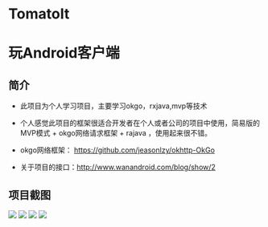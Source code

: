 # TomatoIt

# 玩Android客户端 #

## 简介 ##
- 此项目为个人学习项目，主要学习okgo，rxjava,mvp等技术
- 个人感觉此项目的框架很适合开发者在个人或者公司的项目中使用，简易版的MVP模式 + okgo网络请求框架 + rajava ，使用起来很不错。
- okgo网络框架： https://github.com/jeasonlzy/okhttp-OkGo

- 关于项目的接口：http://www.wanandroid.com/blog/show/2


## 项目截图 ##
![](https://i.imgur.com/6aYMmCS.jpg)
![](https://i.imgur.com/j7PnyXy.jpg)
![](https://i.imgur.com/qyMq7HL.jpg)
![](https://i.imgur.com/YE1rGRo.png)



